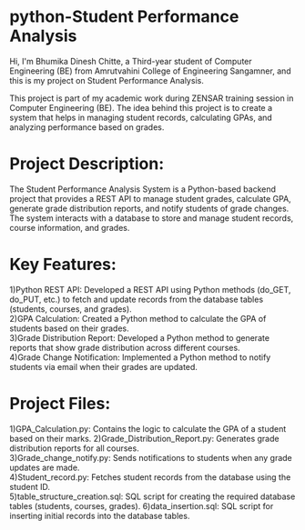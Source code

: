 # python-Student Performance Analysis
Hi, I'm Bhumika Dinesh Chitte, a Third-year student of Computer Engineering (BE) from Amrutvahini College of Engineering Sangamner, and this is my project on Student Performance Analysis.

This project is part of my academic work during ZENSAR training session in Computer Engineering (BE). The idea behind this project is to create a system that helps in managing student records, calculating GPAs, and analyzing performance based on grades.

# Project Description:

The Student Performance Analysis System is a Python-based backend project that provides a REST API to manage student grades, calculate GPA, generate grade distribution reports, and notify students of grade changes. The system interacts with a database to store and manage student records, course information, and grades.

# Key Features:

1)Python REST API: Developed a REST API using Python methods (do_GET, do_PUT, etc.) to fetch and update records from the database tables (students, courses, and grades).  
2)GPA Calculation: Created a Python method to calculate the GPA of students based on their grades.  
3)Grade Distribution Report: Developed a Python method to generate reports that show grade distribution across different courses.  
4)Grade Change Notification: Implemented a Python method to notify students via email when their grades are updated.

# Project Files:  
 1)GPA_Calculation.py: Contains the logic to calculate the GPA of a student based on their marks. 
 2)Grade_Distribution_Report.py: Generates grade distribution reports for all courses.  
 3)Grade_change_notify.py: Sends notifications to students when any grade updates are made.  
 4)Student_record.py: Fetches student records from the database using the student ID.  
 5)table_structure_creation.sql: SQL script for creating the required database tables (students, courses, grades). 
 6)data_insertion.sql: SQL script for inserting initial records into the database tables.
